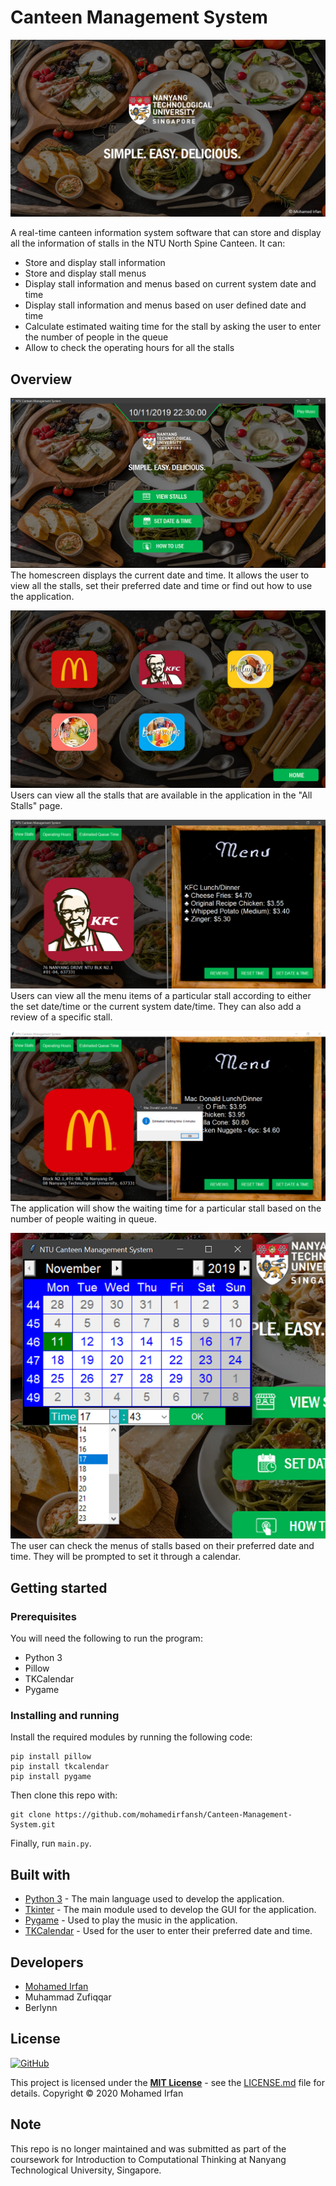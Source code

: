 # Canteen Management System

![Cover](images/cover.png)

A real-time canteen information system software that can store and display all the information of stalls in the NTU North Spine Canteen. It can:  
+ Store and display stall information
+ Store and display stall menus
+ Display stall information and menus based on current system date and time
+ Display stall information and menus based on user defined date and time
+ Calculate estimated waiting time for the stall by asking the user to enter the number of people in the queue
+ Allow to check the operating hours for all the stalls

## Overview

![Homescreen](images/home.png)  
The homescreen displays the current date and time. It allows the user to view all the stalls, set their preferred date and time or find out how to use the application.  


![All stalls page](images/all_stalls.png)  
Users can view all the stalls that are available in the application in the "All Stalls" page.  


![KFC page](images/kfc_page.png)  
Users can view all the menu items of a particular stall according to either the set date/time or the current system date/time. They can also add a review of a specific stall.  


![Waiting Time](images/waiting_time.png)  
The application will show the waiting time for a particular stall based on the number of people waiting in queue.  


![Set date & time](images/set_datetime.png)  
The user can check the menus of stalls based on their preferred date and time. They will be prompted to set it through a calendar.  

## Getting started
### Prerequisites

You will need the following to run the program:
+ Python 3
+ Pillow
+ TKCalendar
+ Pygame

### Installing and running

Install the required modules by running the following code:
```
pip install pillow
pip install tkcalendar
pip install pygame
```
Then clone this repo with:
```
git clone https://github.com/mohamedirfansh/Canteen-Management-System.git
```
Finally, run ```main.py```.

## Built with

+ [Python 3](https://www.python.org/) - The main language used to develop the application.
+ [Tkinter](https://docs.python.org/3/library/tkinter.html) - The main module used to develop the GUI for the application.
+ [Pygame](https://www.pygame.org/docs/) - Used to play the music in the application.
+ [TKCalendar](https://pypi.org/project/tkcalendar/) - Used for the user to enter their preferred date and time.

## Developers

+ [Mohamed Irfan](https://github.com/mohamedirfansh)
+ Muhammad Zufiqqar
+ Berlynn

## License

[![GitHub](https://img.shields.io/github/license/mohamedirfansh/Canteen-Management-System)](https://github.com/mohamedirfansh/Canteen-Management-System/blob/master/LICENSE)

This project is licensed under the **[MIT License](http://opensource.org/licenses/mit-license.php)** - see the [LICENSE.md](LICENSE.md) file for details. Copyright © 2020 Mohamed Irfan

## Note

This repo is no longer maintained and was submitted as part of the coursework for Introduction to Computational Thinking at Nanyang Technological University, Singapore.